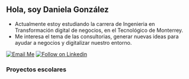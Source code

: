 ## Hola, soy Daniela González
- Actualmente estoy estudiando la carrera de Ingenieria en Transformación digital de negocios, en el Tecnológico de Monterrey.
- Me interesa el tema de las consultorias, generar nuevas ideas para ayudar a negocios y digitalizar nuestro entorno.
  
[![Email Me](https://img.shields.io/badge/Email-danielagg04@hotmail.com-007735.svg)](mailto:danielagg04@hotmail.com)
[![Follow on Linkedin](https://img.shields.io/badge/Follow-Linkedin-1DA1F2.svg)](https://linkedin.com/in/daniela-gonzález-garza-863a62258)
  

  ### Proyectos escolares
  
  

<!---
danielagzzg/danielagzzg is a ✨ special ✨ repository because its `README.md` (this file) appears on your GitHub profile.
You can click the Preview link to take a look at your changes.
--->
